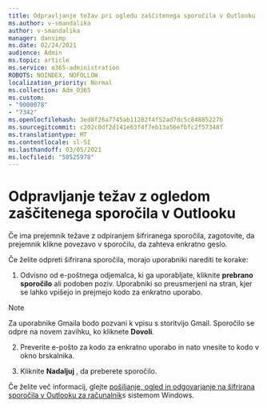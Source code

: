 ```yaml
---
title: Odpravljanje težav pri ogledu zaščitenega sporočila v Outlooku
ms.author: v-smandalika
author: v-smandalika
manager: dansimp
ms.date: 02/24/2021
audience: Admin
ms.topic: article
ms.service: o365-administration
ROBOTS: NOINDEX, NOFOLLOW
localization_priority: Normal
ms.collection: Adm_O365
ms.custom:
- "9000078"
- "7342"
ms.openlocfilehash: 3ed8f26a7745ab11282f4f52ad7dc5c84885227b
ms.sourcegitcommit: c202c0df2d141e63f4f7eb13a56efbfc2f57348f
ms.translationtype: MT
ms.contentlocale: sl-SI
ms.lasthandoff: 03/05/2021
ms.locfileid: "50525978"
---
```

# <a name="fix-problem-of-viewing-protected-message-in-outlook"></a>Odpravljanje težav z ogledom zaščitenega sporočila v Outlooku

Če ima prejemnik težave z odpiranjem šifriranega sporočila, zagotovite, da prejemnik klikne povezavo v sporočilu, da zahteva enkratno geslo.

Če želite odpreti šifrirana sporočila, morajo uporabniki narediti te korake:

1. Odvisno od e-poštnega odjemalca, ki ga uporabljate, kliknite **prebrano sporočilo** ali podoben poziv. Uporabniki so preusmerjeni na stran, kjer se lahko vpišejo in prejmejo kodo za enkratno uporabo.

> [!NOTE]
> Za uporabnike Gmaila bodo pozvani k vpisu s storitvijo Gmail. Sporočilo se odpre na novem zavihku, ko kliknete **Dovoli**.

2. Preverite e-pošto za kodo za enkratno uporabo in nato vnesite to kodo v okno brskalnika.

3. Kliknite **Nadaljuj** , da preberete sporočilo.

Če želite več informacij, glejte [pošiljanje, ogled in odgovarjanje na šifrirana sporočila v Outlooku za računalnik](https://support.microsoft.com/topic/send-view-and-reply-to-encrypted-messages-in-outlook-for-pc-eaa43495-9bbb-4fca-922a-df90dee51980)s sistemom Windows.


